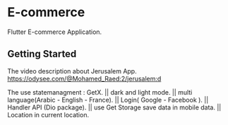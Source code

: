 # E-commerce

Flutter E-commerce Application.

## Getting Started

The video description about Jerusalem App. https://odysee.com/@Mohamed_Raed:2/jerusalem:d

The use statemanagment : GetX. || 
dark and light mode. || 
multi language(Arabic - English - France). || 
Login( Google - Facebook ). || 
Handler API (Dio package). || 
use Get Storage save data in mobile data. || 
Location in current location.
